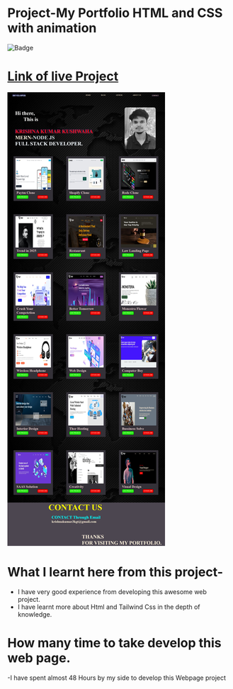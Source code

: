 # Project-My Portfolio HTML and CSS with animation

![Badge](https://img.shields.io/badge/My-Portfolio-green)

# [Link of live Project](https://3kportfolio.netlify.app/)

![Images](./assets/portfoliolandingpage.jpeg)

# What I learnt here from this project-

- I have very good experience from developing this awesome web project.
- I have learnt more about Html and  Tailwind Css in the depth of knowledge.

# How many time to take develop this web page.

-I have spent almost 48 Hours by my side to develop this Webpage project
